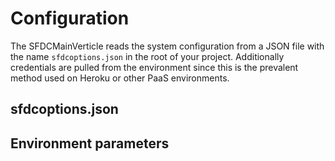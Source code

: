 # Configuration

The SFDCMainVerticle reads the system configuration from a JSON file with the name `sfdcoptions.json` in the root of your project. Additionally credentials are pulled from the environment since this is the prevalent method used on Heroku or other PaaS environments.

## sfdcoptions.json

## Environment parameters
